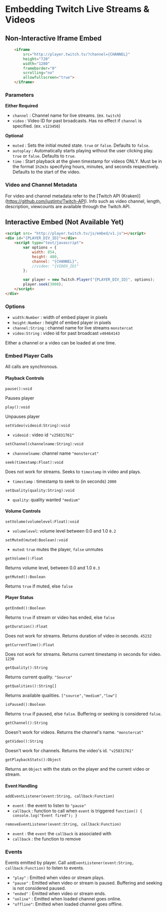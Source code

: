 # Embedding Twitch Live Streams & Videos


## Non-Interactive Iframe Embed
```html
    <iframe 
        src="http://player.twitch.tv/?channel={CHANNEL}" 
        height="720" 
        width="1280" 
        frameborder="0" 
        scrolling="no"
        allowfullscreen="true">
    </iframe>
```

### Parameters
**Either Required**
- `channel`   : Channel name for live streams. (ex. `twitch`)
- `video`     : Video ID for past broadcasts. Has no effect if `channel` is specified. (ex. `v123456`)

**Optional**
- `muted`     : Sets the initial muted state. `true` or `false`. Defaults to `false`.
- `autoplay`  : Automatically starts playing without the user clicking play. `true` or `false`. Defaults to `true`.
- `time`      : Start playback at the given timestamp for videos ONLY. Must be in the format `1h2m3s` specifying hours, minutes, and seconds respectively. Defaults to the start of the video.

### Video and Channel Metadata
For video and channel metadata refer to the [Twitch API (Kraken)] (https://github.com/justintv/Twitch-API).
Info such as video channel, length, description, viewcounts are available through the Twitch API.

## Interactive Embed (Not Available Yet)
```html
<script src= "http://player.twitch.tv/js/embed/v1.js"></script>
<div id="{PLAYER_DIV_ID}"></div>
	<script type="text/javascript">
		var options = {
			width: 854,
			height: 480,
			channel: "{CHANNEL}", 
			//video: "{VIDEO_ID}"
		};

		var player = new Twitch.Player("{PLAYER_DIV_ID}", options);
		player.seek(3000);
	</script>
</div>
```

### Options
- `width:Number`	: width of embed player in pixels
- `height:Number`	: height of embed player in pixels
- `channel:String`	: channel name for live streams `monstercat` 
- `video:String`	: video id for past broadcast `v40464143` 

Either a channel or a video can be loaded at one time.

### Embed Player Calls
All calls are synchronous.

#### Playback Controls
`pause():void`

Pauses player

`play():void`

Unpauses player

`setVideo(videoid:String):void` 

- `videoid`     : video id `"v25831761"`

`setChannel(channelname:String):void`

- `channnelname`: channel name `"monstercat"`

`seek(timestamp:Float):void`

Does not work for streams. Seeks to `timestamp` in video and plays.
- `timestamp`   : timestamp to seek to (in seconds) `2000`

`setQuality(quality:String):void`

- `quality`: quality wanted `"medium"`

#### Volume Controls

`setVolume(volumelevel:Float):void`

- `volumelevel`: volume level between 0.0 and 1.0 `0.2`

`setMuted(muted:Boolean):void`

- `muted`: `true` mutes the player, `false` unmutes

`getVolume():Float`

Returns volume level, between 0.0 and 1.0 `0.3`

`getMuted():Boolean`

Returns `true` if muted, else `false`

#### Player Status
`getEnded():Boolean`

Returns `true` if stream or video has ended, else `false`

`getDuration():Float`

Does not work for streams. Returns duration of video in seconds. `45232`

`getCurrentTime():Float`

Does not work for streams. Returns current timestamp in seconds for video. `1230`

`getQuality():String`

Returns current quality. `"Source"`

`getQualities():String[]`

Returns available qualities. `["source","medium","low"]`

`isPaused():Boolean`

Returns `true` if paused, else `false`. Buffering or seeking is considered `false`.

`getChannel():String`

Doesn't work for videos. Returns the channel's name. `"monstercat"`

`getVideo():String`

Doesn't work for channels. Returns the video's id. `"v25831761"`

`getPlaybackStats():Object`

Returns an `Object` with the stats on the player and the current video or stream.

#### Event Handling

`addEventListener(event:String, callback:Function)`

- `event`     : the event to listen to `"pause"`
- `callback`  : function to call when `event` is triggered `function() { console.log("Event fired"); }`

`removeEventListener(event:String, callback:Function)`

- `event`     : the `event` the `callback` is associated with
- `callback`  : the function to remove 


### Events
Events emitted by player. Call `addEventListener(event:String, callback:Function)` to listen to events.

- `"play"`   : Emitted when video or stream plays.
- `"pause"`  : Emitted when video or stream is paused. Buffering and seeking is not considered paused.
- `"ended"`  : Emitted when video or stream ends.
- `"online"` : Emitted when loaded channel goes online.
- `"offline"`: Emitted when loaded channel goes offline.


